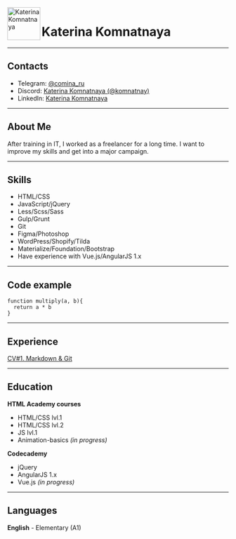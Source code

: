 <img align="left" width="75" height="75" alt="Katerina Komnatnaya" src="https://avatars.githubusercontent.com/u/20788716?v=4"> 

# Katerina Komnatnaya

---
## Contacts

- Telegram: [@comina_ru](https://t.me/comina_ru)
- Discord: [Katerina Komnatnaya (@komnatnay)](https://discord.com/channels/516715744646660106/747714817845887036)
- LinkedIn: [Katerina Komnatnaya](https://www.linkedin.com/in/katerina-komnatnaya-1758b7153/)

---
## About Me

After training in IT, I worked as a freelancer for a long time. I want to improve my skills and get into a major campaign.

---
## Skills

- HTML/CSS
- JavaScript/jQuery
- Less/Scss/Sass
- Gulp/Grunt
- Git
- Figma/Photoshop
- WordPress/Shopify/Tilda
- Materialize/Foundation/Bootstrap
- Have experience with Vue.js/AngularJS 1.x

---
## Code example

```
function multiply(a, b){
  return a * b
}
```

---
## Experience

[CV#1. Markdown & Git](https://github.com/Komnatnaya/rsschool-cv)

---
## Education

**HTML Academy courses**
  - HTML/CSS lvl.1
  - HTML/CSS lvl.2
  - JS lvl.1
  - Animation-basics *(in progress)*

**Codecademy**
  - jQuery
  - AngularJS 1.x
  - Vue.js *(in progress)*

---
## Languages

**English** - Elementary (A1)